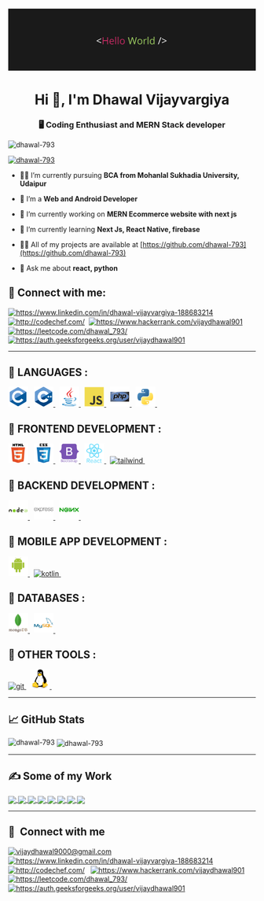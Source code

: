 ![Header](https://github.com/AashimaAhuja/AashimaAhuja/blob/main/images/banner.png)<h1 align="center">Hi 👋, I'm Dhawal Vijayvargiya</h1>
<h3 align="center"> 🖥️ Coding Enthusiast and MERN Stack developer</h3>

<p align="left"> <img src="https://komarev.com/ghpvc/?username=dhawal-793&label=Profile%20views&color=0e75b6&style=flat" alt="dhawal-793" /> </p>

<p align="left"> <a href="https://github.com/ryo-ma/github-profile-trophy"><img src="https://github-profile-trophy.vercel.app/?username=dhawal-793" alt="dhawal-793" /></a> </p>

- 👨‍💻 I’m currently pursuing **BCA from Mohanlal Sukhadia University, Udaipur**

- 👨‍ I’m a **Web and Android Developer**

- 🔭 I’m currently working on **MERN Ecommerce website with next js**

- 🌱 I’m currently learning **Next Js, React Native, firebase**

- 👨‍💻 All of my projects are available at [https://github.com/dhawal-793](https://github.com/dhawal-793)

- 💬 Ask me about **react, python**

## 🔗&nbsp;Connect with me:
<p align="left">
<a href="https://linkedin.com/in/dhawal-vijayvargiya-188683214" target="_blank"><img align="center" src="https://raw.githubusercontent.com/rahuldkjain/github-profile-readme-generator/master/src/images/icons/Social/linked-in-alt.svg" alt="https://www.linkedin.com/in/dhawal-vijayvargiya-188683214" height="30" width="40" /></a>&nbsp;
<a href="https://www.codechef.com/users/dhawal_793/" target="blank"><img align="center" src="https://cdn.jsdelivr.net/npm/simple-icons@3.1.0/icons/codechef.svg" alt="http://codechef.com/" height="30" width="40" /></a>&nbsp;
<a href="https://www.hackerrank.com/vijaydhawal901" target="blank"><img align="center" src="https://raw.githubusercontent.com/rahuldkjain/github-profile-readme-generator/master/src/images/icons/Social/hackerrank.svg" alt="https://www.hackerrank.com/vijaydhawal901" height="30" width="40" /></a>&nbsp;
<a href="https://www.leetcode.com/dhawal_793/" target="blank"><img align="center" src="https://raw.githubusercontent.com/rahuldkjain/github-profile-readme-generator/master/src/images/icons/Social/leet-code.svg" alt="https://leetcode.com/dhawal_793/" height="30" width="40" /></a>&nbsp;
<a href="https://auth.geeksforgeeks.org/user/vijaydhawal901" target="blank"><img align="center" src="https://raw.githubusercontent.com/rahuldkjain/github-profile-readme-generator/master/src/images/icons/Social/geeks-for-geeks.svg" alt="https://auth.geeksforgeeks.org/user/vijaydhawal901" height="30" width="40" /></a>&nbsp;
</p>

----
## 🔧 LANGUAGES :

<p align="left">

<a href="https://www.cprogramming.com/" target="_blank" rel="noreferrer">
 <img src="https://raw.githubusercontent.com/devicons/devicon/master/icons/c/c-original.svg" alt="c" width="40" height="40" />
</a> &nbsp;

<a href="https://www.w3schools.com/cpp/" target="_blank" rel="noreferrer">
 <img src="https://raw.githubusercontent.com/devicons/devicon/master/icons/cplusplus/cplusplus-original.svg" alt="cplusplus" width="40" height="40" />
</a>&nbsp;

<a href="https://www.java.com" target="_blank" rel="noreferrer">
 <img src="https://raw.githubusercontent.com/devicons/devicon/master/icons/java/java-original.svg" alt="java" width="40" height="40" />
</a>&nbsp;

<a href="https://developer.mozilla.org/en-US/docs/Web/JavaScript" target="_blank" rel="noreferrer">
 <img src="https://raw.githubusercontent.com/devicons/devicon/master/icons/javascript/javascript-original.svg" alt="javascript" width="40" height="40" />
</a> &nbsp;

<a href="https://www.php.net" target="_blank" rel="noreferrer">
 <img src="https://raw.githubusercontent.com/devicons/devicon/master/icons/php/php-original.svg" alt="php" width="40" height="40" />
</a> &nbsp;

<a href="https://www.python.org" target="_blank" rel="noreferrer">
 <img src="https://raw.githubusercontent.com/devicons/devicon/master/icons/python/python-original.svg" alt="python" width="40" height="40" />
</a> &nbsp;
<!-- 
<a href="https://developer.apple.com/swift/" target="_blank" rel="noreferrer">
 <img src="https://raw.githubusercontent.com/devicons/devicon/master/icons/swift/swift-original.svg" alt="swift" width="40" height="40" />
</a>&nbsp;

<a href="https://www.typescriptlang.org/" target="_blank" rel="noreferrer">
 <img src="https://raw.githubusercontent.com/devicons/devicon/master/icons/typescript/typescript-original.svg" alt="typescript" width="40" height="40" />
</a>&nbsp;

<a href="https://www.w3schools.com/cs/" target="_blank" rel="noreferrer">
 <img src="https://raw.githubusercontent.com/devicons/devicon/master/icons/csharp/csharp-original.svg" alt="csharp" width="40" height="40" /> 
</a> -->

</p>

## 🔧 FRONTEND DEVELOPMENT :
<p align="left">

<a href="https://www.w3.org/html/" target="_blank" rel="noreferrer">
 <img src="https://raw.githubusercontent.com/devicons/devicon/master/icons/html5/html5-original-wordmark.svg" alt="html5" width="40" height="40" />
</a> &nbsp;

<a href="https://www.w3schools.com/css/" target="_blank" rel="noreferrer">
 <img src="https://raw.githubusercontent.com/devicons/devicon/master/icons/css3/css3-original-wordmark.svg" alt="css3" width="40" height="40" />
</a>&nbsp;

<a href="https://getbootstrap.com" target="_blank" rel="noreferrer">
 <img src="https://raw.githubusercontent.com/devicons/devicon/master/icons/bootstrap/bootstrap-plain-wordmark.svg" alt="bootstrap" width="40" height="40" />
</a>&nbsp;

<a href="https://reactjs.org/" target="_blank" rel="noreferrer">
 <img src="https://raw.githubusercontent.com/devicons/devicon/master/icons/react/react-original-wordmark.svg" alt="react" width="40" height="40" />
</a> &nbsp;

<a href="https://tailwindcss.com/" target="_blank" rel="noreferrer">
 <img src="https://www.vectorlogo.zone/logos/tailwindcss/tailwindcss-icon.svg" alt="tailwind" width="40" height="40" />
</a>&nbsp;

<!-- <a href="https://angular.io" target="_blank" rel="noreferrer"> 
 <img src="https://angular.io/assets/images/logos/angular/angular.svg" alt="angular" width="40" height="40" />
</a>&nbsp;

<a href="https://angular.io" target="_blank" rel="noreferrer"> 
 <img src="https://raw.githubusercontent.com/devicons/devicon/master/icons/angularjs/angularjs-original-wordmark.svg" alt="angularjs" width="40" height="40" />
</a>&nbsp;

<a href="https://vuejs.org/" target="_blank" rel="noreferrer">
 <img src="https://raw.githubusercontent.com/devicons/devicon/master/icons/vuejs/vuejs-original-wordmark.svg" alt="vuejs" width="40" height="40" /> 
</a>&nbsp;

<a href="https://sass-lang.com" target="_blank" rel="noreferrer">
 <img src="https://raw.githubusercontent.com/devicons/devicon/master/icons/sass/sass-original.svg" alt="sass" width="40" height="40" /> 
</a>&nbsp;

<a href="https://redux.js.org" target="_blank" rel="noreferrer"> 
 <img src="https://raw.githubusercontent.com/devicons/devicon/master/icons/redux/redux-original.svg" alt="redux" width="40" height="40" /> 
</a>&nbsp;

<a href="https://webpack.js.org" target="_blank" rel="noreferrer"> 
 <img src="https://raw.githubusercontent.com/devicons/devicon/d00d0969292a6569d45b06d3f350f463a0107b0d/icons/webpack/webpack-original-wordmark.svg" alt="webpack" width="40" height="40" /> 
</a>&nbsp;  -->



</p>

## 🔧 BACKEND DEVELOPMENT :
<p align="left">

<a href="https://nodejs.org" target="_blank" rel="noreferrer">
<img src="https://raw.githubusercontent.com/devicons/devicon/master/icons/nodejs/nodejs-original-wordmark.svg"
    alt="nodejs" width="40" height="40" />
</a>&nbsp;
<a href="https://expressjs.com" target="_blank" rel="noreferrer">
<img src="https://raw.githubusercontent.com/devicons/devicon/master/icons/express/express-original-wordmark.svg"
    alt="express" width="40" height="40" />
</a>&nbsp;

<a href="https://www.nginx.com" target="_blank" rel="noreferrer">
<img src="https://raw.githubusercontent.com/devicons/devicon/master/icons/nginx/nginx-original.svg"
    alt="nginx" width="40" height="40" />
</a> &nbsp;


</p>

## 🔧 MOBILE APP DEVELOPMENT :
<p align="left">

<a href="https://developer.android.com" target="_blank" rel="noreferrer">
 <img src="https://raw.githubusercontent.com/devicons/devicon/master/icons/android/android-original-wordmark.svg" alt="android" width="40" height="40" />
</a> &nbsp;
<a href="https://kotlinlang.org" target="_blank" rel="noreferrer">
 <img src="https://www.vectorlogo.zone/logos/kotlinlang/kotlinlang-icon.svg" alt="kotlin" width="40" height="40" />
</a>&nbsp;

<!-- <a href="https://dart.dev" target="_blank" rel="noreferrer">
 <img src="https://www.vectorlogo.zone/logos/dartlang/dartlang-icon.svg" alt="dart" width="40" height="40" />
</a>&nbsp;

<a href="https://flutter.dev" target="_blank" rel="noreferrer"> 
 <img  src="https://www.vectorlogo.zone/logos/flutterio/flutterio-icon.svg" alt="flutter" width="40" height="40" /> 
</a>&nbsp; -->

</p>

## 🔧 DATABASES :
<p align="left">

<a href="https://www.mongodb.com/" target="_blank" rel="noreferrer">
 <img src="https://raw.githubusercontent.com/devicons/devicon/master/icons/mongodb/mongodb-original-wordmark.svg" alt="mongodb" width="40" height="40" />
</a> &nbsp;

<a href="https://www.mysql.com/" target="_blank" rel="noreferrer">
 <img src="https://raw.githubusercontent.com/devicons/devicon/master/icons/mysql/mysql-original-wordmark.svg" alt="mysql" width="40" height="40" />
</a>&nbsp;

<!-- <a href="https://www.oracle.com/" target="_blank" rel="noreferrer"> 
 <img src="https://raw.githubusercontent.com/devicons/devicon/master/icons/oracle/oracle-original.svg" alt="oracle" width="40" height="40" /> 
</a>&nbsp; 

<a href="https://redis.io" target="_blank" rel="noreferrer">
 <img src="https://raw.githubusercontent.com/devicons/devicon/master/icons/redis/redis-original-wordmark.svg" alt="redis" width="40" height="40" /> 
</a>&nbsp; -->
                 
</p>

<!-- ## 🔧 FRAMEWORK :
<p align="left">

<a href="https://www.electronjs.org" target="_blank" rel="noreferrer">
 <img src="https://raw.githubusercontent.com/devicons/devicon/master/icons/electron/electron-original.svg" alt="electron" width="40" height="40" /> 
</a>&nbsp;

<a href="https://laravel.com/" target="_blank" rel="noreferrer"> 
 <img src="https://raw.githubusercontent.com/devicons/devicon/master/icons/laravel/laravel-plain-wordmark.svg" alt="laravel" width="40" height="40" /> 
</a>&nbsp;

<a href="https://dotnet.microsoft.com/" target="_blank" rel="noreferrer"> 
 <img src="https://raw.githubusercontent.com/devicons/devicon/master/icons/dot-net/dot-net-original-wordmark.svg" alt="dotnet" width="40" height="40" /> 
</a>&nbsp;

<a href="https://www.djangoproject.com/" target="_blank" rel="noreferrer"> 
 <img src="https://cdn.worldvectorlogo.com/logos/django.svg" alt="django" width="40" height="40" /> 
</a>&nbsp;
                 
<a href="https://flask.palletsprojects.com/" target="_blank" rel="noreferrer">
 <img src="https://www.vectorlogo.zone/logos/pocoo_flask/pocoo_flask-icon.svg" alt="flask" width="40" height="40" /> 
</a>&nbsp;

</p> -->


<!-- ## 🔧 BACKEND AS A SERVICE :
<p align="left">

<a href="https://firebase.google.com/" target="_blank" rel="noreferrer">
 <img src="https://www.vectorlogo.zone/logos/firebase/firebase-icon.svg" alt="firebase" width="40" height="40" />
</a>&nbsp;

<a href="https://heroku.com" target="_blank" rel="noreferrer"> 
 <img src="https://www.vectorlogo.zone/logos/heroku/heroku-icon.svg" alt="heroku" width="40" height="40" />
</a>&nbsp;

</p> -->

<!-- ## 🔧 STATIC SITE GENERATORS :
<p align="left">

<a href="https://nextjs.org/" target="_blank" rel="noreferrer"> 
 <img src="https://cdn.worldvectorlogo.com/logos/nextjs-2.svg" alt="nextjs" width="40" height="40" />
</a>&nbsp;

<a href="https://www.gatsbyjs.com/" target="_blank" rel="noreferrer"> 
 <img src="https://www.vectorlogo.zone/logos/gatsbyjs/gatsbyjs-icon.svg" alt="gatsby" width="40" height="40" /> 
</a>&nbsp;

</p> -->
<!-- 
## 🔧 DEVOPS :
<p align="left"> 

<a href="https://aws.amazon.com" target="_blank" rel="noreferrer"> 
 <img src="https://raw.githubusercontent.com/devicons/devicon/master/icons/amazonwebservices/amazonwebservices-original-wordmark.svg" alt="aws" width="40" height="40" /> 
</a>&nbsp; 

<a href="https://azure.microsoft.com/en-in/" target="_blank" rel="noreferrer"> 
 <img src="https://www.vectorlogo.zone/logos/microsoft_azure/microsoft_azure-icon.svg" alt="azure" width="40" height="40" /> 
</a>&nbsp; 

<a href="https://www.gnu.org/software/bash/" target="_blank" rel="noreferrer"> 
 <img src="https://www.vectorlogo.zone/logos/gnu_bash/gnu_bash-icon.svg" alt="bash" width="40" height="40" /> 
</a>&nbsp; 

<a href="https://www.docker.com/" target="_blank" rel="noreferrer"> 
 <img src="https://raw.githubusercontent.com/devicons/devicon/master/icons/docker/docker-original-wordmark.svg" alt="docker" width="40" height="40" /> 
</a> &nbsp; 

<a href="https://cloud.google.com" target="_blank" rel="noreferrer"> 
 <img src="https://www.vectorlogo.zone/logos/google_cloud/google_cloud-icon.svg" alt="gcp" width="40" height="40" /> 
</a>&nbsp; 

<a href="https://www.jenkins.io" target="_blank" rel="noreferrer"> 
 <img src="https://www.vectorlogo.zone/logos/jenkins/jenkins-icon.svg" alt="jenkins" width="40" height="40" />
</a>&nbsp; 

<a href="https://kubernetes.io" target="_blank" rel="noreferrer"> 
 <img src="https://www.vectorlogo.zone/logos/kubernetes/kubernetes-icon.svg" alt="kubernetes" width="40" height="40" /> 
</a>&nbsp; 

</p> -->

## 🔧 OTHER TOOLS :
<p align="left">

<a href="https://git-scm.com/" target="_blank" rel="noreferrer">
 <img src="https://www.vectorlogo.zone/logos/git-scm/git-scm-icon.svg" alt="git" width="40" height="40" />
</a> &nbsp;

<a href="https://www.linux.org/" target="_blank" rel="noreferrer">
 <img src="https://raw.githubusercontent.com/devicons/devicon/master/icons/linux/linux-original.svg"
    alt="linux" width="40" height="40" />
</a> &nbsp;

</p>



----
## &#x1f4c8; GitHub Stats
<p><img align="left" src="https://github-readme-stats.vercel.app/api/top-langs?username=dhawal-793&show_icons=true&locale=en&layout=compact" alt="dhawal-793" /></p>

<p>&nbsp;<img align="center" src="https://github-readme-stats.vercel.app/api?username=dhawal-793&show_icons=true&locale=en" alt="dhawal-793" /></p>

----


## &#x270d; Some of my Work
<a href="https://github.com/dhawal-793/Font-Awesome-Clone">
   <img align="center" src="https://github-readme-stats.vercel.app/api/pin/?username=dhawal-793&repo=Font-Awesome-Clone&title_color=ffffff&text_color=c9cacc&icon_color=2bbc8a&bg_color=1d1f21" />
</a>
<a href="https://github.com/dhawal-793/TextUtils">
   <img align="center" src="https://github-readme-stats.vercel.app/api/pin/?username=dhawal-793&repo=TextUtils&title_color=ffffff&text_color=c9cacc&icon_color=2bbc8a&bg_color=1d1f21" />
</a>
<a href="https://github.com/dhawal-793/E-Commerce-Website-Front-End-Design">
   <img align="center" src="https://github-readme-stats.vercel.app/api/pin/?username=dhawal-793&repo=E-Commerce-Website-Front-End-Design&title_color=ffffff&text_color=c9cacc&icon_color=2bbc8a&bg_color=1d1f21" />
</a>
<a href="https://github.com/dhawal-793/Simple-Interest-Calculator-Assignment-Coursera-IBM">
   <img align="center" src="https://github-readme-stats.vercel.app/api/pin/?username=dhawal-793&repo=Simple-Interest-Calculator-Assignment-Coursera-IBM&title_color=ffffff&text_color=c9cacc&icon_color=2bbc8a&bg_color=1d1f21" />
</a>
<a href="https://github.com/dhawal-793/Command-line-application-for-Task-Management">
   <img align="center" src="https://github-readme-stats.vercel.app/api/pin/?username=dhawal-793&repo=Command-line-application-for-Task-Management&title_color=ffffff&text_color=c9cacc&icon_color=2bbc8a&bg_color=1d1f21" />
</a>
<a href="https://github.com/dhawal-793/The-Sparks-Foundation-Internship">
   <img align="center" src="https://github-readme-stats.vercel.app/api/pin/?username=dhawal-793&repo=The-Sparks-Foundation-Internship&title_color=ffffff&text_color=c9cacc&icon_color=2bbc8a&bg_color=1d1f21" />
</a>
<a href="https://github.com/dhawal-793/Skill-India-ML-AI-Internship-Inventory-Management-System">
   <img align="center" src="https://github-readme-stats.vercel.app/api/pin/?username=dhawal-793&repo=Skill-India-ML-AI-Internship-Inventory-Management-System&title_color=ffffff&text_color=c9cacc&icon_color=2bbc8a&bg_color=1d1f21" />
</a>
<a href="https://github.com/dhawal-793/Skill-India-ML-AI-Internship-Summer-Olympics-Analysis">
   <img align="center" src="https://github-readme-stats.vercel.app/api/pin/?username=dhawal-793&repo=Skill-India-ML-AI-Internship-Summer-Olympics-Analysis&title_color=ffffff&text_color=c9cacc&icon_color=2bbc8a&bg_color=1d1f21" />
</a>

----

## 🔗 &nbsp;**Connect with me**

<p align="left">
<a href="mailto:vijaydhawal9000@gmail.com" target-"blank"><img align="center" src="https://user-images.githubusercontent.com/5141132/50740364-7ea80880-1217-11e9-8faf-2348e31beedd.png" alt="vijaydhawal9000@gmail.com" height="25" width="32"/></a>
 &nbsp;
<a href="https://linkedin.com/in/dhawal-vijayvargiya-188683214" target="blank"><img align="center" src="https://raw.githubusercontent.com/rahuldkjain/github-profile-readme-generator/master/src/images/icons/Social/linked-in-alt.svg" alt="https://www.linkedin.com/in/dhawal-vijayvargiya-188683214" height="30" width="40" /></a>
    &nbsp;
<a href="https://www.codechef.com/users/dhawal_793/" target="blank"><img align="center" src="https://cdn.jsdelivr.net/npm/simple-icons@3.1.0/icons/codechef.svg" alt="http://codechef.com/" height="30" width="40" /></a>
    &nbsp;
<a href="https://www.hackerrank.com/vijaydhawal901" target="blank"><img align="center" src="https://raw.githubusercontent.com/rahuldkjain/github-profile-readme-generator/master/src/images/icons/Social/hackerrank.svg" alt="https://www.hackerrank.com/vijaydhawal901" height="30" width="40" /></a>
    &nbsp;
<a href="https://www.leetcode.com/dhawal_793/" target="blank"><img align="center" src="https://raw.githubusercontent.com/rahuldkjain/github-profile-readme-generator/master/src/images/icons/Social/leet-code.svg" alt="https://leetcode.com/dhawal_793/" height="30" width="40" /></a>
    &nbsp;
<a href="https://auth.geeksforgeeks.org/user/vijaydhawal901" target="blank"><img align="center" src="https://raw.githubusercontent.com/rahuldkjain/github-profile-readme-generator/master/src/images/icons/Social/geeks-for-geeks.svg" alt="https://auth.geeksforgeeks.org/user/vijaydhawal901" height="30" width="40" /></a>
    &nbsp;
</p>
